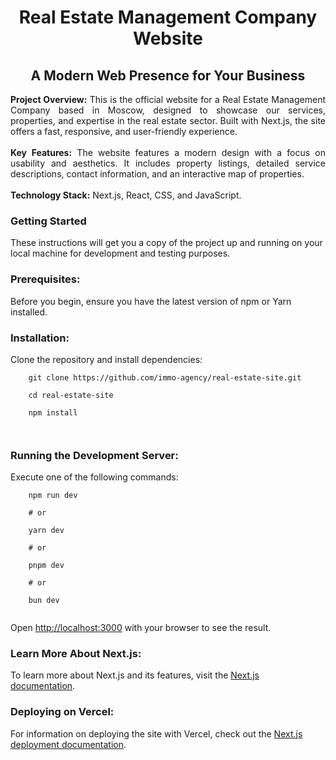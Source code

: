<h1 align="center">Real Estate Management Company Website</h1>
<h2 align="center">A Modern Web Presence for Your Business</h2>

<div align="center" width="80%">
  <p align="justify">
    <b>Project Overview:</b> This is the official website for a Real Estate Management Company based in Moscow, designed to showcase our services, properties, and expertise in the real estate sector. Built with Next.js, the site offers a fast, responsive, and user-friendly experience.<br><br>
    <b>Key Features:</b> The website features a modern design with a focus on usability and aesthetics. It includes property listings, detailed service descriptions, contact information, and an interactive map of properties.<br><br>
    <b>Technology Stack:</b> Next.js, React, CSS, and JavaScript.
  </p>
</div>

<h3 align="left">Getting Started</h3>
<p align="left">
  These instructions will get you a copy of the project up and running on your local machine for development and testing purposes.
</p>

<h3 align="left">Prerequisites:</h3>
<p align="left">
  Before you begin, ensure you have the latest version of npm or Yarn installed.
</p>

<h3 align="left">Installation:</h3>
<p align="left">
  Clone the repository and install dependencies:<br>
  <code>
    git clone https://github.com/immo-agency/real-estate-site.git<br>
    cd real-estate-site<br>
    npm install<br>
  </code>
</p>

<h3 align="left">Running the Development Server:</h3>
<p align="left">
  Execute one of the following commands:<br>
  <code>
    npm run dev<br>
    # or<br>
    yarn dev<br>
    # or<br>
    pnpm dev<br>
    # or<br>
    bun dev<br>
  </code><br>
  Open <a href="http://localhost:3000">http://localhost:3000</a> with your browser to see the result.
</p>

<h3 align="left">Learn More About Next.js:</h3>
<p align="left">
  To learn more about Next.js and its features, visit the <a href="https://nextjs.org/docs">Next.js documentation</a>.
</p>

<h3 align="left">Deploying on Vercel:</h3>
<p align="left">
  For information on deploying the site with Vercel, check out the <a href="https://nextjs.org/docs/deployment">Next.js deployment documentation</a>.
</p>

